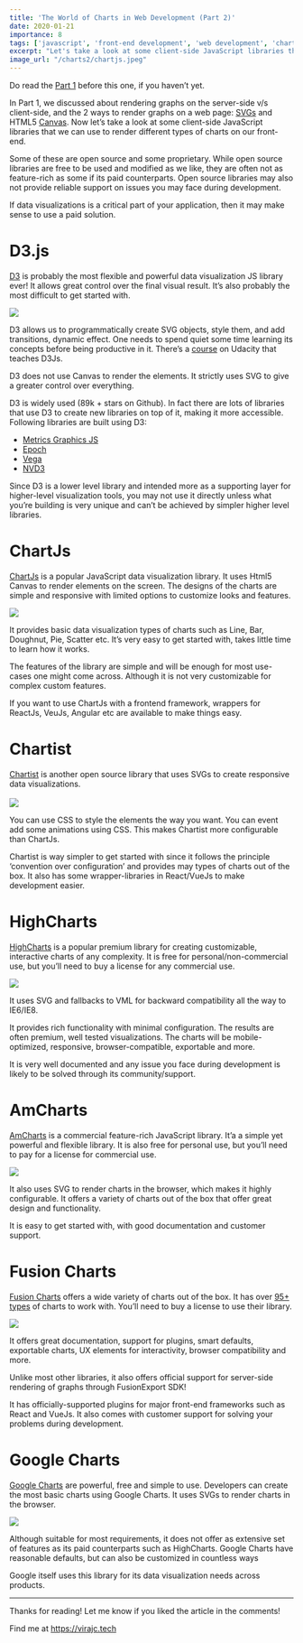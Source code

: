```yaml
---
title: 'The World of Charts in Web Development (Part 2)'
date: 2020-01-21
importance: 8
tags: ['javascript', 'front-end development', 'web development', 'charts']
excerpt: "Let's take a look at some client-side JavaScript libraries that we can use to render different types of charts on our front-end."
image_url: "/charts2/chartjs.jpeg"
---
```



Do read the <a href="/blog/world-of-charts-1" target="_blank">Part 1</a> before this one, if you haven’t yet.

In Part 1, we discussed about rendering graphs on the server-side v/s client-side, and the 2 ways to render graphs on a web page: <a href="https://www.w3schools.com/graphics/svg_inhtml.asp" target="_blank">SVGs</a> and HTML5 <a href="https://developer.mozilla.org/en-US/docs/Web/API/Canvas_API/Tutorial" target="_blank">Canvas</a>. Now let’s take a look at some client-side JavaScript libraries that we can use to render different types of charts on our front-end.

Some of these are open source and some proprietary. While open source libraries are free to be used and modified as we like, they are often not as feature-rich as some if its paid counterparts. Open source libraries may also not provide reliable support on issues you may face during development.

If data visualizations is a critical part of your application, then it may make sense to use a paid solution.

D3.js
=====

<a href="https://d3js.org/" target="_blank">D3</a> is probably the most flexible and powerful data visualization JS library ever! It allows great control over the final visual result. It’s also probably the most difficult to get started with.

<img src="/charts2/d3.jpg" />

D3 allows us to programmatically create SVG objects, style them, and add transitions, dynamic effect. One needs to spend quiet some time learning its concepts before being productive in it. There’s a <a href="https://www.udacity.com/course/data-visualization-and-d3js--ud507" target="_blank">course</a> on Udacity that teaches D3Js.

D3 does not use Canvas to render the elements. It strictly uses SVG to give a greater control over everything.

D3 is widely used (89k + stars on Github). In fact there are lots of libraries that use D3 to create new libraries on top of it, making it more accessible.
Following libraries are built using D3:

- <a href="https://github.com/metricsgraphics/metrics-graphics" target="_blank">Metrics Graphics JS</a>
- <a href="http://epochjs.github.io/epoch/">Epoch</a>
- <a href="https://vega.github.io/vega/">Vega</a>
- <a href="http://nvd3.org/index.html">NVD3</a>

Since D3 is a lower level library and intended more as a supporting layer for higher-level visualization tools, you may not use it directly unless what you’re building is very unique and can’t be achieved by simpler higher level libraries.

ChartJs
=======

<a href="https://www.chartjs.org/" target="_blank">ChartJs</a> is a popular JavaScript data visualization library. It uses Html5 Canvas to render elements on the screen. The designs of the charts are simple and responsive with limited options to customize looks and features.

<img src="/charts2/chartjs.jpeg" />

It provides basic data visualization types of charts such as Line, Bar, Doughnut, Pie, Scatter etc. It’s very easy to get started with, takes little time to learn how it works.

The features of the library are simple and will be enough for most use-cases one might come across. Although it is not very customizable for complex custom features.

If you want to use ChartJs with a frontend framework, wrappers for ReactJs, VeuJs, Angular etc are available to make things easy.

Chartist
========

<a href="https://gionkunz.github.io/chartist-js/" target="_blank">Chartist</a> is another open source library that uses SVGs to create responsive data visualizations.
<br /><br />
<img src="/charts2/chartist.png" />

You can use CSS to style the elements the way you want. You can event add some animations using CSS. This makes Chartist more configurable than ChartJs.

Chartist is way simpler to get started with since it follows the principle ‘convention over configuration’ and provides may types of charts out of the box. It also has some wrapper-libraries in React/VueJs to make development easier.

HighCharts
==========

<a href="https://www.highcharts.com/" target="_blank">HighCharts</a> is a popular premium library for creating customizable, interactive charts of any complexity. It is free for personal/non-commercial use, but you’ll need to buy a license for any commercial use.

<img src="/charts2/highcharts.jpg" />

It uses SVG and fallbacks to VML for backward compatibility all the way to IE6/IE8.

It provides rich functionality with minimal configuration. The results are often premium, well tested visualizations. The charts will be mobile-optimized, responsive, browser-compatible, exportable and more.

It is very well documented and any issue you face during development is likely to be solved through its community/support.

AmCharts
========

<a href="https://www.amcharts.com/" target="_blank">AmCharts</a> is a commercial feature-rich JavaScript library. It’a a simple yet powerful and flexible library. It is also free for personal use, but you’ll need to pay for a license for commercial use.

<img src="/charts2/amcharts.png" />

It also uses SVG to render charts in the browser, which makes it highly configurable. It offers a variety of charts out of the box that offer great design and functionality.

It is easy to get started with, with good documentation and customer support.

Fusion Charts
=============

<a href="https://www.fusioncharts.com/" target="_blank">Fusion Charts</a> offers a wide variety of charts out of the box. It has over <a href="https://www.fusioncharts.com/dev/chart-guide/list-of-charts" target="_blank">95+ types</a> of charts to work with. You’ll need to buy a license to use their library.

<img src="/charts2/fusioncharts.jpg" />

It offers great documentation, support for plugins, smart defaults, exportable charts, UX elements for interactivity, browser compatibility and more.

Unlike most other libraries, it also offers official support for server-side rendering of graphs through FusionExport SDK!
  
It has officially-supported plugins for major front-end frameworks such as React and VueJs. It also comes with customer support for solving your problems during development.

Google Charts
=============

<a href="https://developers.google.com/chart" target="_blank">Google Charts</a> are powerful, free and simple to use. Developers can create the most basic charts using Google Charts. It uses SVGs to render charts in the browser.

<img src="/charts2/google-charts.jpg" />


Although suitable for most requirements, it does not offer as extensive set of features as its paid counterparts such as HighCharts. Google Charts have reasonable defaults, but can also be customized in countless ways

Google itself uses this library for its data visualization needs across products.

* * *

Thanks for reading! Let me know if you liked the article in the comments!

Find me at https://virajc.tech
